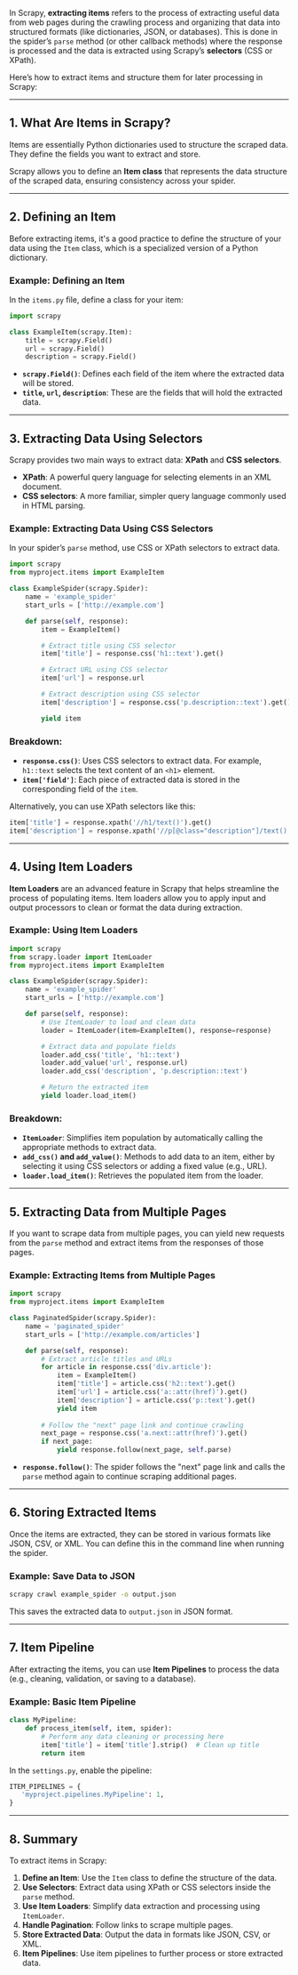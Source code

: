 In Scrapy, **extracting items** refers to the process of extracting useful data from web pages during the crawling process and organizing that data into structured formats (like dictionaries, JSON, or databases). This is done in the spider’s `parse` method (or other callback methods) where the response is processed and the data is extracted using Scrapy’s **selectors** (CSS or XPath).

Here’s how to extract items and structure them for later processing in Scrapy:

---

## 1. **What Are Items in Scrapy?**

Items are essentially Python dictionaries used to structure the scraped data. They define the fields you want to extract and store.

Scrapy allows you to define an **Item class** that represents the data structure of the scraped data, ensuring consistency across your spider.

---

## 2. **Defining an Item**

Before extracting items, it's a good practice to define the structure of your data using the `Item` class, which is a specialized version of a Python dictionary.

### Example: Defining an Item

In the `items.py` file, define a class for your item:

```python
import scrapy

class ExampleItem(scrapy.Item):
    title = scrapy.Field()
    url = scrapy.Field()
    description = scrapy.Field()
```

- **`scrapy.Field()`**: Defines each field of the item where the extracted data will be stored.
- **`title`, `url`, `description`**: These are the fields that will hold the extracted data.

---

## 3. **Extracting Data Using Selectors**

Scrapy provides two main ways to extract data: **XPath** and **CSS selectors**.

- **XPath**: A powerful query language for selecting elements in an XML document.
- **CSS selectors**: A more familiar, simpler query language commonly used in HTML parsing.

### Example: Extracting Data Using CSS Selectors

In your spider’s `parse` method, use CSS or XPath selectors to extract data.

```python
import scrapy
from myproject.items import ExampleItem

class ExampleSpider(scrapy.Spider):
    name = 'example_spider'
    start_urls = ['http://example.com']

    def parse(self, response):
        item = ExampleItem()

        # Extract title using CSS selector
        item['title'] = response.css('h1::text').get()

        # Extract URL using CSS selector
        item['url'] = response.url

        # Extract description using CSS selector
        item['description'] = response.css('p.description::text').get()

        yield item
```

### Breakdown:

- **`response.css()`**: Uses CSS selectors to extract data. For example, `h1::text` selects the text content of an `<h1>` element.
- **`item['field']`**: Each piece of extracted data is stored in the corresponding field of the `item`.

Alternatively, you can use XPath selectors like this:

```python
item['title'] = response.xpath('//h1/text()').get()
item['description'] = response.xpath('//p[@class="description"]/text()').get()
```

---

## 4. **Using Item Loaders**

**Item Loaders** are an advanced feature in Scrapy that helps streamline the process of populating items. Item loaders allow you to apply input and output processors to clean or format the data during extraction.

### Example: Using Item Loaders

```python
import scrapy
from scrapy.loader import ItemLoader
from myproject.items import ExampleItem

class ExampleSpider(scrapy.Spider):
    name = 'example_spider'
    start_urls = ['http://example.com']

    def parse(self, response):
        # Use ItemLoader to load and clean data
        loader = ItemLoader(item=ExampleItem(), response=response)

        # Extract data and populate fields
        loader.add_css('title', 'h1::text')
        loader.add_value('url', response.url)
        loader.add_css('description', 'p.description::text')

        # Return the extracted item
        yield loader.load_item()
```

### Breakdown:
- **`ItemLoader`**: Simplifies item population by automatically calling the appropriate methods to extract data.
- **`add_css()` and `add_value()`**: Methods to add data to an item, either by selecting it using CSS selectors or adding a fixed value (e.g., URL).
- **`loader.load_item()`**: Retrieves the populated item from the loader.

---

## 5. **Extracting Data from Multiple Pages**

If you want to scrape data from multiple pages, you can yield new requests from the `parse` method and extract items from the responses of those pages.

### Example: Extracting Items from Multiple Pages

```python
import scrapy
from myproject.items import ExampleItem

class PaginatedSpider(scrapy.Spider):
    name = 'paginated_spider'
    start_urls = ['http://example.com/articles']

    def parse(self, response):
        # Extract article titles and URLs
        for article in response.css('div.article'):
            item = ExampleItem()
            item['title'] = article.css('h2::text').get()
            item['url'] = article.css('a::attr(href)').get()
            item['description'] = article.css('p::text').get()
            yield item
        
        # Follow the "next" page link and continue crawling
        next_page = response.css('a.next::attr(href)').get()
        if next_page:
            yield response.follow(next_page, self.parse)
```

- **`response.follow()`**: The spider follows the "next" page link and calls the `parse` method again to continue scraping additional pages.

---

## 6. **Storing Extracted Items**

Once the items are extracted, they can be stored in various formats like JSON, CSV, or XML. You can define this in the command line when running the spider.

### Example: Save Data to JSON

```bash
scrapy crawl example_spider -o output.json
```

This saves the extracted data to `output.json` in JSON format.

---

## 7. **Item Pipeline**

After extracting the items, you can use **Item Pipelines** to process the data (e.g., cleaning, validation, or saving to a database).

### Example: Basic Item Pipeline

```python
class MyPipeline:
    def process_item(self, item, spider):
        # Perform any data cleaning or processing here
        item['title'] = item['title'].strip()  # Clean up title
        return item
```

In the `settings.py`, enable the pipeline:

```python
ITEM_PIPELINES = {
   'myproject.pipelines.MyPipeline': 1,
}
```

---

## 8. **Summary**

To extract items in Scrapy:
1. **Define an Item**: Use the `Item` class to define the structure of the data.
2. **Use Selectors**: Extract data using XPath or CSS selectors inside the `parse` method.
3. **Use Item Loaders**: Simplify data extraction and processing using `ItemLoader`.
4. **Handle Pagination**: Follow links to scrape multiple pages.
5. **Store Extracted Data**: Output the data in formats like JSON, CSV, or XML.
6. **Item Pipelines**: Use item pipelines to further process or store extracted data.

